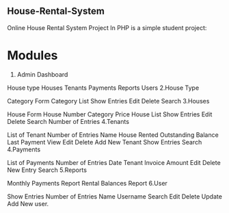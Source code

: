 ## House-Rental-System
Online House Rental System Project In PHP is a simple student project: 
# Modules
1. Admin Dashboard

House type
Houses
Tenants
Payments
Reports
Users
2.House Type

Category Form
Category List
Show Entries
Edit
Delete
Search
3.Houses

House Form
House Number
Category
Price
House List
Show Entries
Edit
Delete
Search
Number of Entries
4.Tenants

List of Tenant
Number of Entries
Name
House Rented
Outstanding Balance
Last Payment
View
Edit
Delete
Add New Tenant
Show Entries
Search
4.Payments

List of Payments
Number of Entries
Date
Tenant
Invoice
Amount
Edit
Delete
New Entry
Search
5.Reports

Monthly Payments Report
Rental Balances Report
6.User

Show Entries
Number of Entries
Name
Username
Search
Edit
Delete
Update
Add New user.
